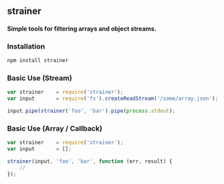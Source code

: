## strainer
#### Simple tools for filtering arrays and object streams.

### Installation
```bash
npm install strainer
```

### Basic Use (Stream)
```javascript
var strainer    = require('strainer');
var input       = require('fs').createReadStream('/some/array.json');

input.pipe(strainer('foo', 'bar').pipe(process.stdout);
```

### Basic Use (Array / Callback)
```javascript
var strainer    = require('strainer');
var input       = [];

strainer(input, 'foo', 'bar', function (err, result) {
    // 
});
```